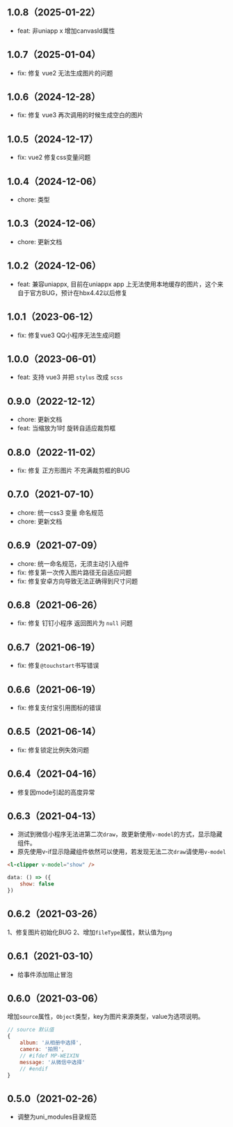 ## 1.0.8（2025-01-22）
- feat: 非uniapp x 增加canvasId属性
## 1.0.7（2025-01-04）
- fix: 修复 vue2 无法生成图片的问题
## 1.0.6（2024-12-28）
- fix: 修复 vue3 再次调用的时候生成空白的图片
## 1.0.5（2024-12-17）
- fix: vue2 修复css变量问题
## 1.0.4（2024-12-06）
- chore: 类型
## 1.0.3（2024-12-06）
- chore: 更新文档
## 1.0.2（2024-12-06）
- feat: 兼容uniappx, 目前在uniappx app 上无法使用本地缓存的图片，这个来自于官方BUG，预计在hbx4.42以后修复
## 1.0.1（2023-06-12）
- fix: 修复vue3 QQ小程序无法生成问题
## 1.0.0（2023-06-01）
- feat: 支持 vue3 并把 `stylus` 改成 `scss`
## 0.9.0（2022-12-12）
- chore: 更新文档
- feat: 当缩放为1时 旋转自适应裁剪框
## 0.8.0（2022-11-02）
- fix: 修复 正方形图片 不充满裁剪框的BUG
## 0.7.0（2021-07-10）
- chore: 统一css3 变量 命名规范
- chore: 更新文档
## 0.6.9（2021-07-09）
- chore: 统一命名规范，无须主动引入组件
- fix: 修复第一次传入图片路径无自适应问题
- fix: 修复安卓方向导致无法正确得到尺寸问题
## 0.6.8（2021-06-26）
- fix: 修复 钉钉小程序 返回图片为 `null` 问题
## 0.6.7（2021-06-19）
- fix: 修复`@touchstart`书写错误
## 0.6.6（2021-06-19）
- fix: 修复支付宝引用图标的错误
## 0.6.5（2021-06-14）
- fix: 修复锁定比例失效问题
## 0.6.4（2021-04-16）
- 修复因mode引起的高度异常
## 0.6.3（2021-04-13）
- 测试到微信小程序无法进第二次`draw`，故更新使用`v-model`的方式，显示隐藏组件。
- 原先使用v-if显示隐藏组件依然可以使用，若发现无法二次`draw`请使用`v-model`
```html
<l-clipper v-model="show" />
```
```js
data: () => ({
	show: false
})
```
## 0.6.2（2021-03-26）
1、修复图片初始化BUG
2、增加`fileType`属性，默认值为`png`
## 0.6.1（2021-03-10）
- 给事件添加阻止冒泡
## 0.6.0（2021-03-06）
增加`source`属性，`Object`类型，key为图片来源类型，value为选项说明。<br>
```js
// source 默认值 
{
	album: '从相册中选择',
	camera: '拍照',
	// #ifdef MP-WEIXIN
	message: '从微信中选择'
	// #endif
}
```
## 0.5.0（2021-02-26）
- 调整为uni_modules目录规范
